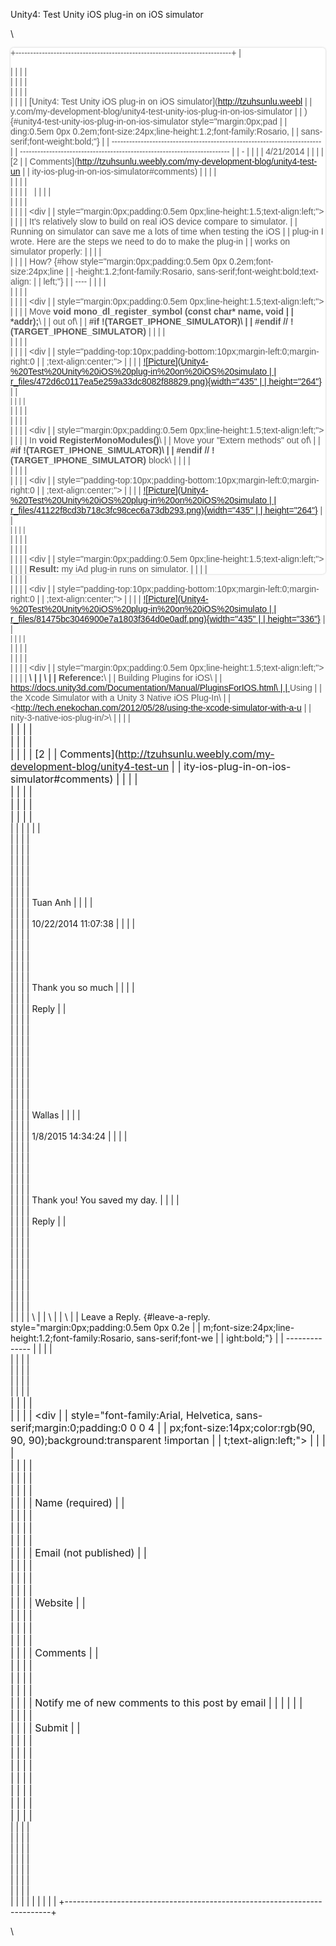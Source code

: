 Unity4: Test Unity iOS plug-in on iOS simulator
<div>

\
<div style="font-size: 16px">

<div>

<div
style="font-family:Arial, Helvetica, sans-serif;font-size:14px;color:rgb(90, 90, 90);background:url(&quot;&quot;) repeat;">

<div>

<div
style="border-radius:5px;box-shadow:rgba(0, 0, 0, 0.227451) 0px 0px 3px 0px;background:rgb(255, 255, 255);">

<div>

+--------------------------------------------------------------------------+
| <div style="float:left;">                                                |
|                                                                          |
| <div>                                                                    |
|                                                                          |
| <div>                                                                    |
|                                                                          |
| <div>                                                                    |
|                                                                          |
| [Unity4: Test Unity iOS plug-in on iOS simulator](http://tzuhsunlu.weebl |
| y.com/my-development-blog/unity4-test-unity-ios-plug-in-on-ios-simulator |
| ) {#unity4-test-unity-ios-plug-in-on-ios-simulator style="margin:0px;pad |
| ding:0.5em 0px 0.2em;font-size:24px;line-height:1.2;font-family:Rosario, |
|  sans-serif;font-weight:bold;"}                                          |
| ------------------------------------------------------------------------ |
| ------------------------------------------------------------------------ |
| -                                                                        |
|                                                                          |
| <span> 4/21/2014 </span>                                                 |
|                                                                          |
| [2                                                                       |
| Comments](http://tzuhsunlu.weebly.com/my-development-blog/unity4-test-un |
| ity-ios-plug-in-on-ios-simulator#comments)                               |
|                                                                          |
| </div>                                                                   |
|                                                                          |
| <div>                                                                    |
|                                                                          |
|                                                                          |
|                                                                          |
| </div>                                                                   |
|                                                                          |
| <div>                                                                    |
|                                                                          |
| <div                                                                     |
| style="margin:0px;padding:0.5em 0px;line-height:1.5;text-align:left;">   |
|                                                                          |
| It's relatively slow to build on real iOS device compare to simulator.   |
| Running on simulator can save me a lots of time when testing the iOS     |
| plug-in I wrote. Here are the steps we need to do to make the plug-in    |
| works on simulator properly:                                             |
|                                                                          |
| </div>                                                                   |
|                                                                          |
| How? {#how style="margin:0px;padding:0.5em 0px 0.2em;font-size:24px;line |
| -height:1.2;font-family:Rosario, sans-serif;font-weight:bold;text-align: |
| left;"}                                                                  |
| ----                                                                     |
|                                                                          |
| <div>                                                                    |
|                                                                          |
| </div>                                                                   |
|                                                                          |
| <div                                                                     |
| style="margin:0px;padding:0.5em 0px;line-height:1.5;text-align:left;">   |
|                                                                          |
| Move **void mono\_dl\_register\_symbol (const char\* name, void          |
| \*addr);**\                                                              |
| out of\                                                                  |
| **\#if !(TARGET\_IPHONE\_SIMULATOR)\                                     |
| \#endif // !(TARGET\_IPHONE\_SIMULATOR)**                                |
|                                                                          |
| </div>                                                                   |
|                                                                          |
| <div>                                                                    |
|                                                                          |
| <div                                                                     |
| style="padding-top:10px;padding-bottom:10px;margin-left:0;margin-right:0 |
| ;text-align:center;">                                                    |
|                                                                          |
| [![Picture](Unity4-%20Test%20Unity%20iOS%20plug-in%20on%20iOS%20simulato |
| r_files/472d6c0117ea5e259a33dc8082f88829.png){width="435"                |
| height="264"}]()                                                         |
| <div style="display:block;font-size:90%;">                               |
|                                                                          |
| </div>                                                                   |
|                                                                          |
| </div>                                                                   |
|                                                                          |
| </div>                                                                   |
|                                                                          |
| <div                                                                     |
| style="margin:0px;padding:0.5em 0px;line-height:1.5;text-align:left;">   |
|                                                                          |
| In **void RegisterMonoModules()**\                                       |
| Move your "Extern methods" out of\                                       |
| **\#if !(TARGET\_IPHONE\_SIMULATOR)\                                     |
| \#endif // !(TARGET\_IPHONE\_SIMULATOR)** block\                         |
|                                                                          |
| </div>                                                                   |
|                                                                          |
| <div>                                                                    |
|                                                                          |
| <div                                                                     |
| style="padding-top:10px;padding-bottom:10px;margin-left:0;margin-right:0 |
| ;text-align:center;">                                                    |
|                                                                          |
| [![Picture](Unity4-%20Test%20Unity%20iOS%20plug-in%20on%20iOS%20simulato |
| r_files/41122f8cd3b718c3fc98cec6a73db293.png){width="435"                |
| height="264"}]()                                                         |
| <div style="display:block;font-size:90%;">                               |
|                                                                          |
| </div>                                                                   |
|                                                                          |
| </div>                                                                   |
|                                                                          |
| </div>                                                                   |
|                                                                          |
| <div                                                                     |
| style="margin:0px;padding:0.5em 0px;line-height:1.5;text-align:left;">   |
|                                                                          |
| **Result:** my iAd plug-in runs on simulator.                            |
|                                                                          |
| </div>                                                                   |
|                                                                          |
| <div>                                                                    |
|                                                                          |
| <div                                                                     |
| style="padding-top:10px;padding-bottom:10px;margin-left:0;margin-right:0 |
| ;text-align:center;">                                                    |
|                                                                          |
| [![Picture](Unity4-%20Test%20Unity%20iOS%20plug-in%20on%20iOS%20simulato |
| r_files/81475bc3046900e7a1803f364d0e0adf.png){width="435"                |
| height="336"}]()                                                         |
| <div style="display:block;font-size:90%;">                               |
|                                                                          |
| </div>                                                                   |
|                                                                          |
| </div>                                                                   |
|                                                                          |
| </div>                                                                   |
|                                                                          |
| <div                                                                     |
| style="margin:0px;padding:0.5em 0px;line-height:1.5;text-align:left;">   |
|                                                                          |
| **\                                                                      |
| \                                                                        |
| Reference:**\                                                            |
| Building Plugins for iOS\                                                |
| [https://docs.unity3d.com/Documentation/Manual/PluginsForIOS.html\       |
| ](https://docs.unity3d.com/Documentation/Manual/PluginsForIOS.html)Using |
| the Xcode Simulator with a Unity 3 Native iOS Plug-In\                   |
| <http://tech.enekochan.com/2012/05/28/using-the-xcode-simulator-with-a-u |
| nity-3-native-ios-plug-in/>\                                             |
|                                                                          |
| </div>                                                                   |
|                                                                          |
| </div>                                                                   |
|                                                                          |
| <div>                                                                    |
|                                                                          |
| [2                                                                       |
| Comments](http://tzuhsunlu.weebly.com/my-development-blog/unity4-test-un |
| ity-ios-plug-in-on-ios-simulator#comments)                               |
|                                                                          |
| </div>                                                                   |
|                                                                          |
| <div>                                                                    |
|                                                                          |
| </div>                                                                   |
|                                                                          |
| </div>                                                                   |
|                                                                          |
| []()                                                                     |
| <div>                                                                    |
|                                                                          |
| <div>                                                                    |
|                                                                          |
| <div>                                                                    |
|                                                                          |
| <div>                                                                    |
|                                                                          |
| <div>                                                                    |
|                                                                          |
| <div>                                                                    |
|                                                                          |
| <div>                                                                    |
|                                                                          |
| <span>Tuan Anh</span>                                                    |
|                                                                          |
| </div>                                                                   |
|                                                                          |
| <div>                                                                    |
|                                                                          |
| 10/22/2014 11:07:38                                                      |
|                                                                          |
| </div>                                                                   |
|                                                                          |
| <div>                                                                    |
|                                                                          |
| </div>                                                                   |
|                                                                          |
| </div>                                                                   |
|                                                                          |
| </div>                                                                   |
|                                                                          |
| <div>                                                                    |
|                                                                          |
| Thank you so much                                                        |
|                                                                          |
| </div>                                                                   |
|                                                                          |
| <div>                                                                    |
|                                                                          |
| <span title="Reply to this comment"> <span>Reply</span> </span>          |
| <div>                                                                    |
|                                                                          |
| </div>                                                                   |
|                                                                          |
| </div>                                                                   |
|                                                                          |
| </div>                                                                   |
|                                                                          |
| </div>                                                                   |
|                                                                          |
| <div>                                                                    |
|                                                                          |
| <div>                                                                    |
|                                                                          |
| <div>                                                                    |
|                                                                          |
| <div>                                                                    |
|                                                                          |
| <div>                                                                    |
|                                                                          |
| <span>Wallas</span>                                                      |
|                                                                          |
| </div>                                                                   |
|                                                                          |
| <div>                                                                    |
|                                                                          |
| 1/8/2015 14:34:24                                                        |
|                                                                          |
| </div>                                                                   |
|                                                                          |
| <div>                                                                    |
|                                                                          |
| </div>                                                                   |
|                                                                          |
| </div>                                                                   |
|                                                                          |
| </div>                                                                   |
|                                                                          |
| <div>                                                                    |
|                                                                          |
| Thank you! You saved my day.                                             |
|                                                                          |
| </div>                                                                   |
|                                                                          |
| <div>                                                                    |
|                                                                          |
| <span title="Reply to this comment"> <span>Reply</span> </span>          |
| <div>                                                                    |
|                                                                          |
| </div>                                                                   |
|                                                                          |
| </div>                                                                   |
|                                                                          |
| </div>                                                                   |
|                                                                          |
| </div>                                                                   |
|                                                                          |
| <div>                                                                    |
|                                                                          |
| <div>                                                                    |
|                                                                          |
| </div>                                                                   |
|                                                                          |
| </div>                                                                   |
|                                                                          |
| \                                                                        |
| \                                                                        |
| \                                                                        |
| Leave a Reply. {#leave-a-reply. style="margin:0px;padding:0.5em 0px 0.2e |
| m;font-size:24px;line-height:1.2;font-family:Rosario, sans-serif;font-we |
| ight:bold;"}                                                             |
| --------------                                                           |
|                                                                          |
| <div>                                                                    |
|                                                                          |
| <div>                                                                    |
|                                                                          |
| <div>                                                                    |
|                                                                          |
| <div style="position:relative;">                                         |
|                                                                          |
| <div style="font-size: 16px">                                            |
|                                                                          |
| <div>                                                                    |
|                                                                          |
| <div                                                                     |
| style="font-family:Arial, Helvetica, sans-serif;margin:0;padding:0 0 0 4 |
| px;font-size:14px;color:rgb(90, 90, 90);background:transparent !importan |
| t;text-align:left;">                                                     |
|                                                                          |
| <div>                                                                    |
|                                                                          |
| <div style="margin:0px;padding:0px;">                                    |
|                                                                          |
| <div>                                                                    |
|                                                                          |
| <div>                                                                    |
|                                                                          |
| <span> <span>Name</span> <span>(required)</span> </span>                 |
| <div>                                                                    |
|                                                                          |
| </div>                                                                   |
|                                                                          |
| </div>                                                                   |
|                                                                          |
| <div>                                                                    |
|                                                                          |
| <span> <span>Email</span> <span>(not published)</span> </span>           |
| <div>                                                                    |
|                                                                          |
| </div>                                                                   |
|                                                                          |
| </div>                                                                   |
|                                                                          |
| <div>                                                                    |
|                                                                          |
| <span> <span>Website</span> </span>                                      |
| <div>                                                                    |
|                                                                          |
| </div>                                                                   |
|                                                                          |
| </div>                                                                   |
|                                                                          |
| <div>                                                                    |
|                                                                          |
| <span> <span>Comments</span> </span>                                     |
| <div>                                                                    |
|                                                                          |
| </div>                                                                   |
|                                                                          |
| </div>                                                                   |
|                                                                          |
| <div>                                                                    |
|                                                                          |
| <span> <span>Notify me of new comments to this post by email</span>      |
| </span>                                                                  |
|                                                                          |
| </div>                                                                   |
|                                                                          |
| </div>                                                                   |
|                                                                          |
| <span><span>Submit</span></span>                                         |
| <div style="clear:both;">                                                |
|                                                                          |
| </div>                                                                   |
|                                                                          |
| </div>                                                                   |
|                                                                          |
| <div>                                                                    |
|                                                                          |
| </div>                                                                   |
|                                                                          |
| </div>                                                                   |
|                                                                          |
| </div>                                                                   |
|                                                                          |
| </div>                                                                   |
|                                                                          |
| </div>                                                                   |
|                                                                          |
| </div>                                                                   |
|                                                                          |
| </div>                                                                   |
|                                                                          |
| </div>                                                                   |
|                                                                          |
| </div>                                                                   |
|                                                                          |
| </div>                                                                   |
|                                                                          |
| </div>                                                                   |
|                                                                          |
| </div>                                                                   |
|                                                                          |
| </div>                                                                   |
+--------------------------------------------------------------------------+

</div>

</div>

</div>

</div>

</div>

</div>

\

</div>
